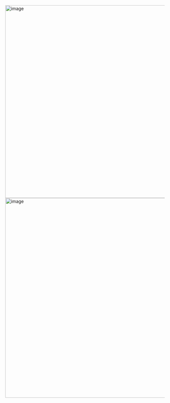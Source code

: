 <img width="610" alt="image" src="https://github.com/humbleLiam/web134L10/assets/127681011/900032ff-7a5e-4cb3-9f4f-9df86430287a">
<img width="632" alt="image" src="https://github.com/humbleLiam/web134L10/assets/127681011/261b83a2-4074-43c4-b0fb-72b4af2c98a0">

